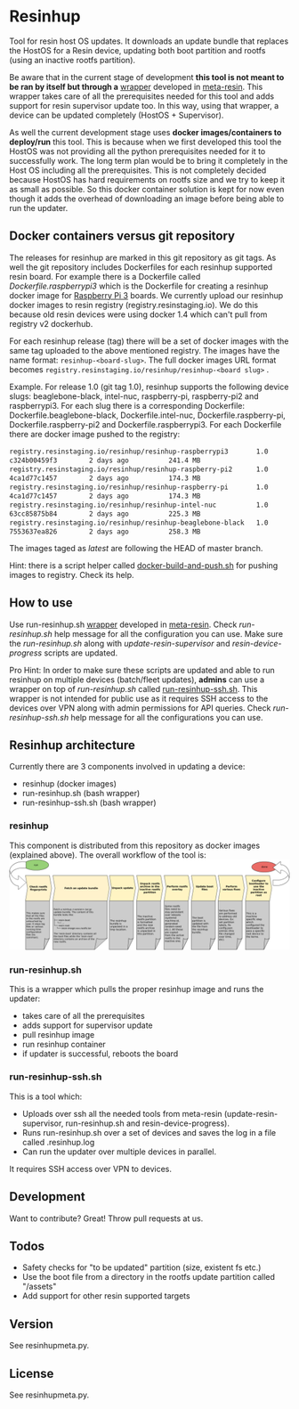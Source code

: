 # Resinhup
Tool for resin host OS updates. It downloads an update bundle that replaces the HostOS for a Resin device, updating both boot partition and rootfs (using an inactive rootfs partition).

Be aware that in the current stage of development **this tool is not meant to be ran by itself but through a** [wrapper](https://github.com/resin-os/meta-resin/blob/master/meta-resin-common/recipes-support/resinhup/resinhup/run-resinhup.sh) developed in [meta-resin](https://github.com/resin-os/meta-resin). This wrapper takes care of all the prerequisites needed for this tool and adds support for resin supervisor update too. In this way, using that wrapper, a device can be updated completely (HostOS + Supervisor).

As well the current development stage uses **docker images/containers to deploy/run** this tool. This is because when we first developed this tool the HostOS was not providing all the python prerequisites needed for it to successfully work. The long term plan would be to bring it completely in the Host OS including all the prerequisites. This is not completely decided because HostOS has hard requirements on rootfs size and we try to keep it as small as possible. So this docker container solution is kept for now even though it adds the overhead of downloading an image before being able to run the updater.

## Docker containers versus git repository
The releases for resinhup are marked in this git repository as git tags. As well the git repository includes Dockerfiles for each resinhup supported resin board. For example there is a Dockerfile called _Dockerfile.raspberrypi3_ which is the Dockerfile for creating a resinhup docker image for [Raspberry Pi 3](https://www.raspberrypi.org/blog/raspberry-pi-3-on-sale/) boards. We currently upload our resinhup docker images to resin registry (registry.resinstaging.io). We do this because old resin devices were using docker 1.4 which can't pull from registry v2 dockerhub.

For each resinhup release (tag) there will be a set of docker images with the same tag uploaded to the above mentioned registry. The images have the name format: `resinhup-<board-slug>`. The full docker images URL format becomes `registry.resinstaging.io/resinhup/resinhup-<board slug>` .

Example. For release 1.0 (git tag 1.0), resinhup supports the following device slugs: beaglebone-black, intel-nuc, raspberry-pi, raspberry-pi2 and raspberrypi3. For each slug there is a corresponding Dockerfile: Dockerfile.beaglebone-black, Dockerfile.intel-nuc, Dockerfile.raspberry-pi, Dockerfile.raspberry-pi2 and Dockerfile.raspberrypi3. For each Dockerfile there are docker image pushed to the registry:

```
registry.resinstaging.io/resinhup/resinhup-raspberrypi3       1.0  c324b00459f3        2 days ago          241.4 MB
registry.resinstaging.io/resinhup/resinhup-raspberry-pi2      1.0  4ca1d77c1457        2 days ago          174.3 MB
registry.resinstaging.io/resinhup/resinhup-raspberry-pi       1.0  4ca1d77c1457        2 days ago          174.3 MB
registry.resinstaging.io/resinhup/resinhup-intel-nuc          1.0  63cc85875b84        2 days ago          225.3 MB
registry.resinstaging.io/resinhup/resinhup-beaglebone-black   1.0  7553637ea826        2 days ago          258.3 MB
```

The images taged as _latest_ are following the HEAD of master branch.

Hint: there is a script helper called [docker-build-and-push.sh](https://github.com/resin-os/resinhup/blob/master/scripts/docker-build-and-push.sh) for pushing images to registry. Check its help.

## How to use
Use run-resinhup.sh [wrapper](https://github.com/resin-os/meta-resin/blob/master/meta-resin-common/recipes-support/resinhup/resinhup/run-resinhup.sh) developed in [meta-resin](https://github.com/resin-os/meta-resin). Check _run-resinhup.sh_ help message for all the configuration you can use. Make sure the _run-resinhup.sh_ along with _update-resin-supervisor_ and _resin-device-progress_ scripts are updated.

Pro Hint: In order to make sure these scripts are updated and able to run resinhup on multiple devices (batch/fleet updates), **admins** can use a wrapper on top of _run-resinhup.sh_ called [run-resinhup-ssh.sh](https://github.com/resin-os/meta-resin/blob/master/scripts/resinhup/run-resinhup-ssh.sh). This wrapper is not intended for public use as it requires SSH access to the devices over VPN along with admin permissions for API queries. Check _run-resinhup-ssh.sh_ help message for all the configurations you can use.

## Resinhup architecture
Currently there are 3 components involved in updating a device:
+ resinhup (docker images)
+ run-resinhup.sh (bash wrapper)
+ run-resinhup-ssh.sh (bash wrapper)

### resinhup
This component is distributed from this repository as docker images (explained above). The overall workflow of the tool is:
![Minion](images/resinhup-workflow.png)

### run-resinhup.sh
This is a wrapper which pulls the proper resinhup image and runs the updater:

+ takes care of all the prerequisites 
+ adds support for supervisor update
+ pull resinhup image
+ run resinhup container
+ if updater is successful, reboots the board

### run-resinhup-ssh.sh 
This is a tool which:

+ Uploads over ssh all the needed tools from meta-resin (update-resin-supervisor, run-resinhup.sh and resin-device-progress).
+ Runs run-resinhup.sh over a set of devices and saves the log in a file called <uuid>.resinhup.log
+ Can run the updater over multiple devices in parallel.

It requires SSH access over VPN to devices.

## Development
Want to contribute? Great! Throw pull requests at us.

## Todos
 - Safety checks for "to be updated" partition (size, existent fs etc.)
 - Use the boot file from a directory in the rootfs update partition called "/assets"
 - Add support for other resin supported targets

## Version
See resinhupmeta.py.

## License
See resinhupmeta.py.

